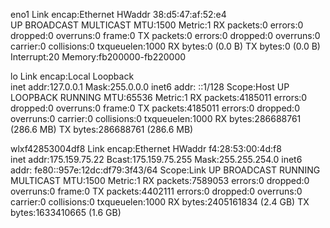 eno1      Link encap:Ethernet  HWaddr 38:d5:47:af:52:e4  
          UP BROADCAST MULTICAST  MTU:1500  Metric:1
          RX packets:0 errors:0 dropped:0 overruns:0 frame:0
          TX packets:0 errors:0 dropped:0 overruns:0 carrier:0
          collisions:0 txqueuelen:1000 
          RX bytes:0 (0.0 B)  TX bytes:0 (0.0 B)
          Interrupt:20 Memory:fb200000-fb220000 

lo        Link encap:Local Loopback  
          inet addr:127.0.0.1  Mask:255.0.0.0
          inet6 addr: ::1/128 Scope:Host
          UP LOOPBACK RUNNING  MTU:65536  Metric:1
          RX packets:4185011 errors:0 dropped:0 overruns:0 frame:0
          TX packets:4185011 errors:0 dropped:0 overruns:0 carrier:0
          collisions:0 txqueuelen:1000 
          RX bytes:286688761 (286.6 MB)  TX bytes:286688761 (286.6 MB)

wlxf42853004df8 Link encap:Ethernet  HWaddr f4:28:53:00:4d:f8  
          inet addr:175.159.75.22  Bcast:175.159.75.255  Mask:255.255.254.0
          inet6 addr: fe80::957e:12dc:df79:3f43/64 Scope:Link
          UP BROADCAST RUNNING MULTICAST  MTU:1500  Metric:1
          RX packets:7589053 errors:0 dropped:0 overruns:0 frame:0
          TX packets:4402111 errors:0 dropped:0 overruns:0 carrier:0
          collisions:0 txqueuelen:1000 
          RX bytes:2405161834 (2.4 GB)  TX bytes:1633410665 (1.6 GB)

